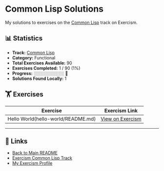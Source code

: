 # Common Lisp Solutions

My solutions to exercises on the [Common Lisp](https://exercism.org/tracks/common-lisp) track on Exercism.

## 📊 Statistics

- **Track:** [Common Lisp](https://exercism.org/tracks/common-lisp)
- **Category:** Functional
- **Total Exercises Available:** 90
- **Exercises Completed:** 1 / 90 (1%)
- **Progress:** ░░░░░░░░░░ 🔴
- **Solutions Found Locally:** 1

## 🏋️ Exercises

| Exercise | Exercism Link |
|----------|---------------|
| Hello World(hello-world/README.md) | [View on Exercism](https://exercism.org/tracks/common-lisp/exercises/hello-world) |

---

## 🔗 Links

- [Back to Main README](../README.md)
- [Exercism Common Lisp Track](https://exercism.org/tracks/common-lisp)
- [My Exercism Profile](https://exercism.org/profiles/princemuel)

